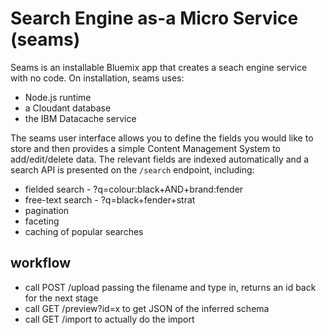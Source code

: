# Search Engine as-a Micro Service (seams)

Seams is an installable Bluemix app that creates a seach engine service with no code. On installation, seams uses:

* Node.js runtime
* a Cloudant database
* the IBM Datacache service

The seams user interface allows you to define the fields you would like to store and then provides a simple Content 
Management System to add/edit/delete data. The relevant fields are indexed automatically and a search API is presented 
on the `/search` endpoint, including:

* fielded search - ?q=colour:black+AND+brand:fender
* free-text search - ?q=black+fender+strat
* pagination 
* faceting
* caching of popular searches

## workflow

* call POST /upload passing the filename and type in, returns an id back for the next stage
* call GET /preview?id=x to get JSON of the inferred schema
* call GET /import to actually do the import